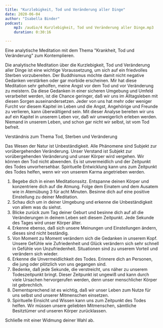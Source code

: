 ```yaml
---
title: "Kurzlebigkeit, Tod und Veränderung aller Dinge"
date: 2020-06-04
author: "Isabella Binder"
podcast:
    mp3: /audio/4 Kurzlebigkeit, Tod und Veränderung aller Dinge.mp3
    duration: 0:30:16

---
```


Eine analytische Meditation mit dem Thema "Krankheit, Tod und Veränderung" zum Kontemplieren.

Die analytische Meditation über die Kurzlebigkeit, Tod und Veränderung aller Dinge ist eine wichtige Voraussetzung, um sich auf ein friedvolles Sterben vorzubereiten. Der Buddhismus möchte damit nicht negative Gedanken verstärken oder gar morbide erscheinen. Mir hat diese Meditation sehr geholfen, meine Angst vor dem Tod und vor Veränderung zu meistern. Da diese Gedanken in einer sicheren Umgebung und Umfeld verarbeitet werden, ist die Chance geringer, daß wir uns im Alltagsleben mit diesen Sorgen auseinandersetzen. Jeder von uns hat mehr oder weniger Furcht vor diesem Kapitel im Leben und die Angst, Angehörige und Freunde zu verlieren, kann überwältigend sein. Mit dieser Analyse bereiten wir uns auf ein Kapitel in unserem Leben vor, daß wir unweigerlich erleben werden. Niemand in unserem Leben, und schon gar nicht wir selbst, ist vom Tod befreit.

Verständnis zum Thema Tod, Sterben und Veränderung

Das Wesen der Natur ist Unbeständigkeit. Alle Phänomene sind Subjekt zur vorübergehenden Veränderung. Unser Verstand ist Subjekt zur vorübergehenden Veränderung und unser Körper wird vergehen. Wir können den Tod nicht abwenden. Es ist unvermeidlich und der Zeitpunkt des Todes unvorhersehbar. Spirituelle Entwicklung kann uns zum Zeitpunkt des Todes helfen, wenn wir von unserem Karma angetrieben werden.

1. Begebe dich in einen Meditationssitz. Entspanne deinen Körper und konzentriere dich auf die Atmung. Folge dem Einatem und dem Ausatem wie in Atemübung 3 für acht Minuten. Besinne dich auf eine positive Einstellung zu deiner Meditation.
2.	Schau dich um in deiner Umgebung und erkenne die Unbeständigkeit von allem was du siehst.
3.	Blicke zurück zum Tag deiner Geburt und besinne dich auf all die Veränderungen in deinem Leben seit diesem Zeitpunkt. Jede Sekunde des Tages wird unser Körper älter.
4.	Erkenne ebenso, daß sich unsere Meinungen und Einstellungen ändern, dieses sind nicht beständig.
5.	Von Moment zu Moment verändern sich die Gedanken in unserem Kopf. Unsere Gefühle wie Zufriedenheit und Glück verändern sich sehr schnell in Gefühle von Unzufriedenheit. Situationen sind zu unserem Vorteil und verändern sich wieder.
6.	Erkenne die Unvermeidlichkeit des Todes. Erinnere dich an Personen, die jung oder plötzlich von uns gegangen sind.
7.	Bedenke, daß jede Sekunde, die verstreicht, uns näher zu unserem Todeszeitpunkt bringt. Dieser Zeitpunkt ist ungewiß und kann durch viele Ursachen hervorgerufen werden, denn unser menschlicher Körper ist gebrechlich.
8.	Dementsprechend ist es wichtig, daß wir unser Leben zum Nutze für uns selbst und unserer Mitmenschen einsetzen.
9.	Spirituelle Einsicht und Wissen kann uns zum Zeitpunkt des Todes helfen. Wir müssen unsere geliebten Mitmenschen, sämtliche Besitztümer und unseren Körper zurücklassen.

Schließe mit einer Widmung deiner Wahl ab.
